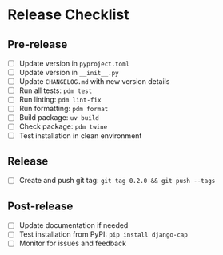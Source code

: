 # Release Checklist

## Pre-release
- [ ] Update version in `pyproject.toml`
- [ ] Update version in `__init__.py`
- [ ] Update `CHANGELOG.md` with new version details
- [ ] Run all tests: `pdm test`
- [ ] Run linting: `pdm lint-fix`
- [ ] Run formatting: `pdm format`
- [ ] Build package: `uv build`
- [ ] Check package: `pdm twine`
- [ ] Test installation in clean environment

## Release
- [ ] Create and push git tag: `git tag 0.2.0 && git push --tags`

## Post-release
- [ ] Update documentation if needed
- [ ] Test installation from PyPI: `pip install django-cap`
- [ ] Monitor for issues and feedback
